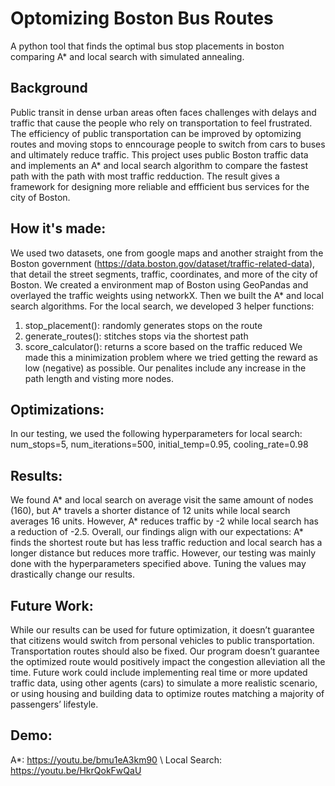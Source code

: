 # Optomizing Boston Bus Routes
A python tool that finds the optimal bus stop placements in boston comparing A* and local search with simulated annealing.

## Background
Public transit in dense urban areas often faces challenges with delays and traffic that cause the people who rely on transportation to feel frustrated. The efficiency of public transportation can be improved by optomizing routes and moving stops to enncourage people to switch from cars to buses and ultimately reduce traffic. This project uses public Boston traffic data and implements an A* and local search algorithm to compare the fastest path with the path with most traffic redduction. The result gives a framework for designing more reliable and effficient bus services for the city of Boston.

## How it's made:
We used two datasets, one from google maps and another straight from the Boston government (https://data.boston.gov/dataset/traffic-related-data), that detail the street segments, traffic, coordinates, and more of the city of Boston. We created a environment map of Boston using GeoPandas and overlayed the traffic weights using networkX. Then we built the A* and local search algorithms. For the local search, we developed 3 helper functions:
1) stop_placement(): randomly generates stops on the route
2) generate_routes(): stitches stops via the shortest path
3) score_calculator(): returns a score based on the traffic reduced
We made this a minimization problem where we tried getting the reward as low (negative) as possible. Our penalites include any increase in the path length and visting more nodes.

## Optimizations:
In our testing, we used the following hyperparameters for local search:
num_stops=5,
num_iterations=500,
initial_temp=0.95,
cooling_rate=0.98

## Results:
We found A* and local search on average visit the same amount of nodes (160), but A* travels a shorter distance of 12 units while local search averages 16 units. However, A* reduces traffic by -2 while local search has a reduction of -2.5. Overall, our findings align with our expectations: A* finds the shortest route but has less traffic reduction and local search has a longer distance but reduces more traffic. However, our testing was mainly done with the hyperparameters specified above. Tuning the values may drastically change our results.

## Future Work:
While our results can be used for future optimization, it doesn’t guarantee that citizens would switch from personal vehicles to public transportation. Transportation routes should also be fixed. Our program doesn’t guarantee the optimized route would positively impact the congestion alleviation all the time. Future work could include implementing real time or more updated traffic data, using other agents (cars) to simulate a more realistic scenario, or using housing and building data to optimize routes matching a majority of passengers’ lifestyle.




## Demo:
A*: https://youtu.be/bmu1eA3km90 \\
Local Search: https://youtu.be/HkrQokFwQaU
